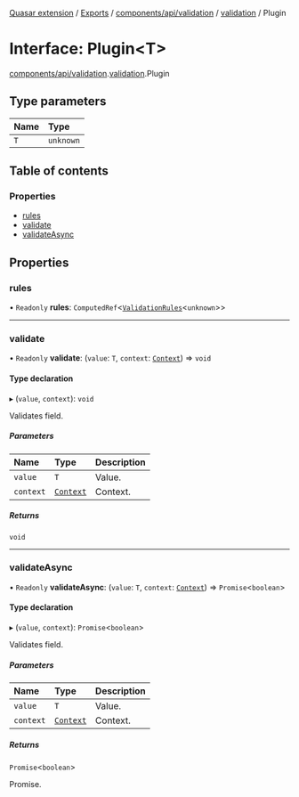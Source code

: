[Quasar extension](../index.md) / [Exports](../modules.md) / [components/api/validation](../modules/components_api_validation.md) / [validation](../modules/components_api_validation.validation.md) / Plugin

# Interface: Plugin<T\>

[components/api/validation](../modules/components_api_validation.md).[validation](../modules/components_api_validation.validation.md).Plugin

## Type parameters

| Name | Type |
| :------ | :------ |
| `T` | `unknown` |

## Table of contents

### Properties

- [rules](components_api_validation.validation.Plugin.md#rules)
- [validate](components_api_validation.validation.Plugin.md#validate)
- [validateAsync](components_api_validation.validation.Plugin.md#validateasync)

## Properties

### rules

• `Readonly` **rules**: `ComputedRef`<[`ValidationRules`](../modules/components_api_validation.validation.md#validationrules)<`unknown`\>\>

___

### validate

• `Readonly` **validate**: (`value`: `T`, `context`: [`Context`](../modules/components_api_validation.validation.md#context)) => `void`

#### Type declaration

▸ (`value`, `context`): `void`

Validates field.

##### Parameters

| Name | Type | Description |
| :------ | :------ | :------ |
| `value` | `T` | Value. |
| `context` | [`Context`](../modules/components_api_validation.validation.md#context) | Context. |

##### Returns

`void`

___

### validateAsync

• `Readonly` **validateAsync**: (`value`: `T`, `context`: [`Context`](../modules/components_api_validation.validation.md#context)) => `Promise`<`boolean`\>

#### Type declaration

▸ (`value`, `context`): `Promise`<`boolean`\>

Validates field.

##### Parameters

| Name | Type | Description |
| :------ | :------ | :------ |
| `value` | `T` | Value. |
| `context` | [`Context`](../modules/components_api_validation.validation.md#context) | Context. |

##### Returns

`Promise`<`boolean`\>

Promise.
